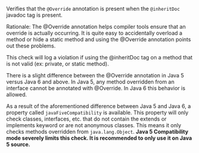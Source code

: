 Verifies that the `@Override` annotation is present when the
`@inheritDoc` javadoc tag is present.

Rationale: The @Override annotation helps compiler tools ensure that an
override is actually occurring. It is quite easy to accidentally
overload a method or hide a static method and using the @Override
annotation points out these problems.

This check will log a violation if using the @inheritDoc tag on a method
that is not valid (ex: private, or static method).

There is a slight difference between the @Override annotation in Java 5
versus Java 6 and above. In Java 5, any method overridden from an
interface cannot be annotated with @Override. In Java 6 this behavior is
allowed.

As a result of the aforementioned difference between Java 5 and Java 6,
a property called `javaFiveCompatibility` is available. This property
will only check classes, interfaces, etc. that do not contain the
extends or implements keyword or are not anonymous classes. This means
it only checks methods overridden from `java.lang.Object`. **Java 5
Compatibility mode severely limits this check. It is recommended to only
use it on Java 5 source.**
